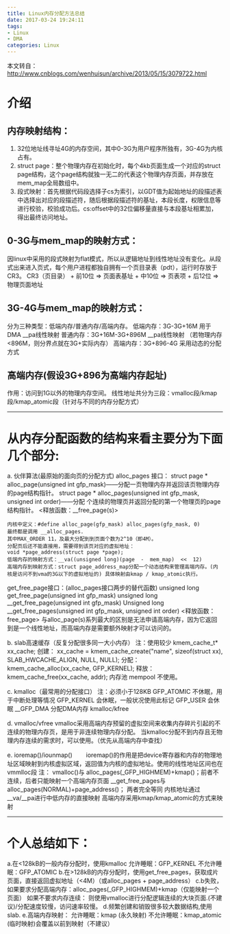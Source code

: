 ```yaml
---
title: Linux内存分配方法总结
date: 2017-03-24 19:24:11
tags: 
- Linux
- DMA
categories: Linux
---
```


本文转自： http://www.cnblogs.com/wenhuisun/archive/2013/05/15/3079722.html
<!-- more -->

# 介绍
## 内存映射结构：
1. 32位地址线寻址4G的内存空间，其中0-3G为用户程序所独有，3G-4G为内核占有。
2. struct page：整个物理内存在初始化时，每个4kb页面生成一个对应的struct page结构，这个page结构就独一无二的代表这个物理内存页面，并存放在mem_map全局数组中。
3. 段式映射：首先根据代码段选择子cs为索引，以GDT值为起始地址的段描述表中选择出对应的段描述符，随后根据段描述符的基址，本段长度，权限信息等进行校验，校验成功后。cs:offset中的32位偏移量直接与本段基址相累加，得出最终访问地址。

## 0-3G与mem_map的映射方式：
因linux中采用的段式映射为flat模式，所以从逻辑地址到线性地址没有变化。从段式出来进入页式，每个用户进程都独自拥有一个页目录表（pdt），运行时存放于CR3。 
CR3（页目录） + 前10位 =>  页面表基址 + 中10位 => 页表项 + 后12位 => 物理页面地址

## 3G-4G与mem_map的映射方式：
分为三种类型：低端内存/普通内存/高端内存。
低端内存：3G-3G+16M 用于DMA        __pa线性映射
普通内存：3G+16M-3G+896M          __pa线性映射 （若物理内存<896M，则分界点就在3G+实际内存）
高端内存：3G+896-4G               采用动态的分配方式

## 高端内存(假设3G+896为高端内存起址)
作用：访问到1G以外的物理内存空间。
线性地址共分为三段：vmalloc段/kmap段/kmap_atomic段（针对与不同的内存分配方式）

---
# 从内存分配函数的结构来看主要分为下面几个部分:
a. 伙伴算法(最原始的面向页的分配方式)
alloc_pages 接口：
    struct page * alloc_page(unsigned int gfp_mask)——分配一页物理内存并返回该页物理内存的page结构指针。
    struct page * alloc_pages(unsigned int gfp_mask, unsigned int order)——分配 个连续的物理页并返回分配的第一个物理页的page结构指针。
    <释放函数：__free_page(s)>
    
    内核中定义：#define alloc_page(gfp_mask) alloc_pages(gfp_mask, 0)   
    最终都是调用 __alloc_pages.
    其中MAX_ORDER 11，及最大分配到到页面个数为2^10（即4M）。
    分配页后还不能直接用，需要得到该页对应的虚拟地址：
    void *page_address(struct page *page);
    低端内存的映射方式：__va((unsigned long)(page  -  mem_map)  <<  12)
    高端内存到映射方式：struct page_address_map分配一个动态结构来管理高端内存。(内核是访问不到vma的3G以下的虚拟地址的) 具体映射由kmap / kmap_atomic执行。
    
get_free_page接口：(alloc_pages接口两步的替代函数)
    unsigned long get_free_page(unsigned int gfp_mask) 
    unsigned long __get_free_page(unsigned int gfp_mask) 
    Unsigned long __get_free_pages(unsigned int gfp_mask, unsigned int order)
    <释放函数：free_page>
    与alloc_page(s)系列最大的区别是无法申请高端内存，因为它返回到是一个线性地址，而高端内存是需要额外映射才可以访问的。

b. slab高速缓存（反复分配很多同一大小内存）   注：使用较少
    kmem_cache_t* xx_cache;
    创建： xx_cache = kmem_cache_create("name", sizeof(struct xx), SLAB_HWCACHE_ALIGN, NULL, NULL);
    分配： kmem_cache_alloc(xx_cache, GFP_KERNEL);
    释放： kmem_cache_free(xx_cache, addr);
  内存池
      mempool 不使用。
  
c. kmalloc（最常用的分配接口）         注：必须小于128KB
    GFP_ATOMIC 不休眠，用于中断处理等情况
    GFP_KERNEL 会休眠，一般状况使用此标记
    GFP_USER   会休眠
    __GFP_DMA  分配DMA内存
    kmalloc/kfree
    
d. vmalloc/vfree
    vmalloc采用高端内存预留的虚拟空间来收集内存碎片引起的不连续的物理内存页，是用于非连续物理内存分配。
当kmalloc分配不到内存且无物理内存连续的需求时，可以使用。（优先从高端内存中查找）
    
e. ioremap()/iounmap()
　　ioremap()的作用是把device寄存器和内存的物理地址区域映射到内核虚拟区域，返回值为内核的虚拟地址。使用的线性地址区间也在vmmlloc段
注：
vmalloc()与 alloc_pages(_GFP_HIGHMEM)+kmap()；前者不连续，后者只能映射一个高端内存页面
__get_free_pages与alloc_pages(NORMAL)+page_address()； 两者完全等同
内核地址通过 __va/__pa进行中低内存的直接映射
高端内存采用kmap/kmap_atomic的方式来映射

---    
# 个人总结如下：
a.在<128kB的一般内存分配时，使用kmalloc
    允许睡眠：GFP_KERNEL
    不允许睡眠：GFP_ATOMIC
b.在>128kB的内存分配时，使用get_free_pages，获取成片页面，直接返回虚拟地址（<4M）（或alloc_pages + page_address）
c.b失败，
    如果要求分配高端内存：alloc_pages(_GFP_HIGHMEM)+kmap（仅能映射一个页面）
    如果不要求内存连续： 则使用vmalloc进行分配逻辑连续的大块页面.(不建议)/分配速度较慢，访问速率较慢。
d.频繁创建和销毁很多较大数据结构,使用slab.
e.高端内存映射：
    允许睡眠：kmap              (永久映射)
    不允许睡眠：kmap_atomic      (临时映射)会覆盖以前到映射（不建议）